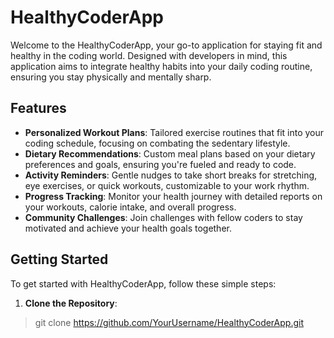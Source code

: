 # HealthyCoderApp

Welcome to the HealthyCoderApp, your go-to application for staying fit and healthy in the coding world. Designed with developers in mind, this application aims to integrate healthy habits into your daily coding routine, ensuring you stay physically and mentally sharp.

## Features
- **Personalized Workout Plans**: Tailored exercise routines that fit into your coding schedule, focusing on combating the sedentary lifestyle.
- **Dietary Recommendations**: Custom meal plans based on your dietary preferences and goals, ensuring you're fueled and ready to code.
- **Activity Reminders**: Gentle nudges to take short breaks for stretching, eye exercises, or quick workouts, customizable to your work rhythm.
- **Progress Tracking**: Monitor your health journey with detailed reports on your workouts, calorie intake, and overall progress.
- **Community Challenges**: Join challenges with fellow coders to stay motivated and achieve your health goals together.

## Getting Started
To get started with HealthyCoderApp, follow these simple steps:

1. **Clone the Repository**:
> git clone https://github.com/YourUsername/HealthyCoderApp.git
